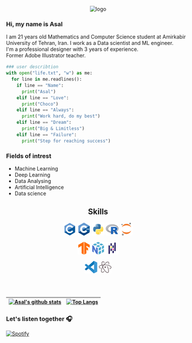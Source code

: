 <p align="center">
  <img src="main.gif" alt="logo" width="450" />
</p>

### Hi, my name is Asal

I am 21 years old Mathematics and Computer Science student at Amirkabir University of Tehran, Iran.
I work as a Data scientist and ML engineer.<br />
I'm a professional designer with 3 years of experience.<br />
Former Adobe Illustrator teacher.<br />

```python
### user describtion
with open("life.txt", "w") as me:
  for line in me.readlines():
    if line == "Name":
      print("Asal")
    elif line == "Love":
      print("Choco")
    elif line == "Always":
      print("Work hard, do my best")
    elif line == "Dream":
      print("Big & Limitless")
    elif line == "Failure":
      print("Step for reaching success")
```

### Fields of intrest
- Machine Learning
- Deep Learning
- Data Analysing
- Artificial Intelligence
- Data science

<h2 align="center">
Skills
</h2>

<p align="center">

<img src="https://github.com/devicons/devicon/blob/master/icons/c/c-original.svg" width="35" alt="c" />
<img src="https://github.com/devicons/devicon/blob/master/icons/cplusplus/cplusplus-original.svg" width="35" alt="cpp" />
<img src="https://github.com/devicons/devicon/blob/master/icons/python/python-original.svg" width="35" alt="python" />
<img src="https://github.com/devicons/devicon/blob/master/icons/r/r-original.svg" width="35" alt="r" />
<img src="https://github.com/devicons/devicon/blob/master/icons/jupyter/jupyter-original.svg" width="35" alt="juptyer" />

</p>

<p align="center">

<img src="https://github.com/devicons/devicon/blob/master/icons/tensorflow/tensorflow-original.svg" width="35" alt="tensorflow" />
<img src="https://github.com/devicons/devicon/blob/master/icons/numpy/numpy-original.svg" width="35" alt="numpy" />
<img src="https://github.com/devicons/devicon/blob/master/icons/pandas/pandas-original.svg" width="35" alt="pandas" />

</p>

<p align="center">

<img src="https://github.com/devicons/devicon/blob/master/icons/vscode/vscode-original.svg" width="35" alt="vscode" />
<img src="https://github.com/devicons/devicon/blob/master/icons/atom/atom-original.svg" width="35" alt="atom" />

</p>

<br />
<br />

| [![Asal's github stats](https://github-readme-stats.vercel.app/api?username=asaldelkhosh&theme=synthwave&include_all_commits=true&count_private=true&show_icons=true&line_height=20)](https://github.com/anuraghazra/github-readme-stats) | [![Top Langs](https://github-readme-stats.vercel.app/api/top-langs/?username=asaldelkhosh&layout=compact&theme=synthwave)](https://github.com/anuraghazra/github-readme-stats) |
|:----:|:-------:|


### Let's listen together 🎧

[![Spotify](https://github-readme-remake.vercel.app/api/spotify)](https://open.spotify.com/user/mr5jgbqp3jw221j271iz2nix9)
